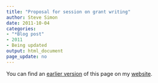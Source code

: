 ```yaml
---
title: "Proposal for session on grant writing"
author: Steve Simon
date: 2011-10-04
categories:
- "*Blog post"
- 2011
- Being updated
output: html_document
page_update: no
---
```


You can find an [earlier version][sim1] of this page on my [website][sim2].

[sim1]: http://www.pmean.com/11/SessionProposal.html
[sim2]: http://www.pmean.com
